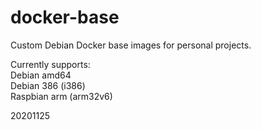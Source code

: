 # docker-base
Custom Debian Docker base images for personal projects.

Currently supports:<BR>
Debian amd64<BR>
Debian 386 (i386)<BR>
Raspbian arm (arm32v6)

20201125